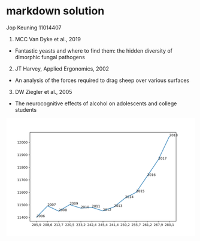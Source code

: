 # markdown solution
Jop Keuning 11014407

1. MCC Van Dyke et al., 2019
  - Fantastic yeasts and where to find them: the hidden diversity of dimorphic fungal pathogens
2. JT Harvey, Applied Ergonomics, 2002
  - An analysis of the forces required to drag sheep over various surfaces
3. DW Ziegler et al., 2005
  - The neurocognitive effects of alcohol on adolescents and college students


![Graph](/fig1.png)
